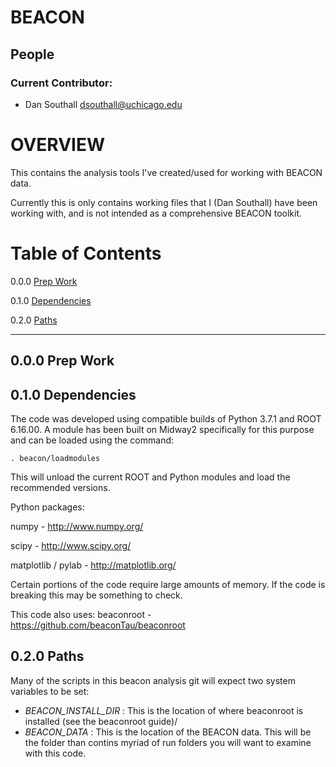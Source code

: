 # BEACON

## People 

### Current Contributor:

 - Dan Southall 
dsouthall@uchicago.edu


# OVERVIEW

This contains the analysis tools I've created/used for working with BEACON data.

Currently this is only contains working files that I (Dan Southall) have been working with, and is not intended as a comprehensive BEACON toolkit.

# Table of Contents

0.0.0 [Prep Work](#000-prep-work)

0.1.0 [Dependencies](#010-dependencies)

0.2.0 [Paths](#020-paths)


---

## 0.0.0 Prep Work

## 0.1.0 Dependencies

The code was developed using compatible builds of Python 3.7.1 and ROOT 6.16.00.  A module has been built on Midway2 specifically for this purpose and can be loaded using the command:

    . beacon/loadmodules

This will unload the current ROOT and Python modules and load the recommended versions.

Python packages:

numpy - http://www.numpy.org/

scipy - http://www.scipy.org/

matplotlib / pylab - http://matplotlib.org/

Certain portions of the code require large amounts of memory.  If the code is breaking this may be something to check.

This code also uses:
beaconroot - https://github.com/beaconTau/beaconroot 

## 0.2.0 Paths

Many of the scripts in this beacon analysis git will expect two system variables to be set:
  - *BEACON_INSTALL_DIR* : This is the location of where beaconroot is installed (see the beaconroot guide)/
  - *BEACON_DATA* : This is the location of the BEACON data.  This will be the folder than contins myriad of run folders you will want to examine with this code. 
